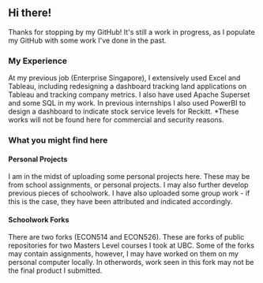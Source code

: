## Hi there!

Thanks for stopping by my GitHub! It's still a work in progress, as I populate my GitHub with some work I've done in the past.

### My Experience
At my previous job (Enterprise Singapore), I extensively used Excel and Tableau, including redesigning a dashboard tracking land applications on Tableau and tracking company metrics.
I also have used Apache Superset and some SQL in my work. 
In previous internships I also used PowerBI to design a dashboard to indicate stock service levels for Reckitt.
*These works will not be found here for commercial and security reasons.

### What you might find here
#### Personal Projects
I am in the midst of uploading some personal projects here. These may be from school assignments, or personal projects. I may also further develop previous pieces of schoolwork.
I have also uploaded some group work - if this is the case, they have been attributed and indicated accordingly.
#### Schoolwork Forks
There are two forks (ECON514 and ECON526). These are forks of public repositories for two Masters Level courses I took at UBC. Some of the forks may contain assignments, however, I may have worked on them on my personal computer locally. In otherwords, work seen in this fork may not be the final product I submitted. 
<!--
**ryanquek95/ryanquek95** is a ✨ _special_ ✨ repository because its `README.md` (this file) appears on your GitHub profile.

Here are some ideas to get you started:

- 🔭 I’m currently working on ...
- 🌱 I’m currently learning ...
- 👯 I’m looking to collaborate on ...
- 🤔 I’m looking for help with ...
- 💬 Ask me about ...
- 📫 How to reach me: ...
- 😄 Pronouns: ...
- ⚡ Fun fact: ...
-->
